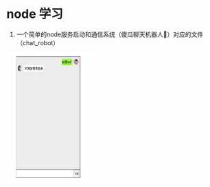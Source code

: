 # node 学习

1. 一个简单的node服务启动和通信系统（傻瓜聊天机器人🤖）对应的文件 （chat_robot）
<img src='./img/robot_recommend.png' width='200' height='300' alt='傻瓜聊天机器人🤖前端样式'>